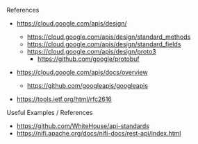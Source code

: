 

References
* https://cloud.google.com/apis/design/
  * https://cloud.google.com/apis/design/standard_methods
  * https://cloud.google.com/apis/design/standard_fields
  * https://cloud.google.com/apis/design/proto3
    * https://github.com/google/protobuf
* https://cloud.google.com/apis/docs/overview
  * https://github.com/googleapis/googleapis

* https://tools.ietf.org/html/rfc2616


Useful Examples / References
* https://github.com/WhiteHouse/api-standards
* https://nifi.apache.org/docs/nifi-docs/rest-api/index.html
